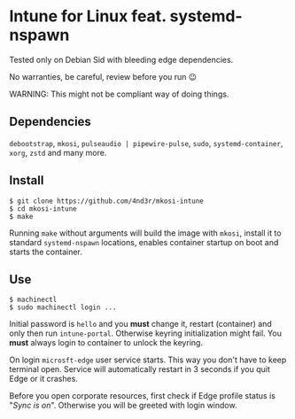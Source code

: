 # Intune for Linux feat. systemd-nspawn

Tested only on Debian Sid with bleeding edge dependencies.

No warranties, be careful, review before you run :wink:

WARNING: This might not be compliant way of doing things.


## Dependencies

`debootstrap`,
`mkosi`,
`pulseaudio | pipewire-pulse`,
`sudo`,
`systemd-container`,
`xorg`,
`zstd`
and many more.


## Install

```
$ git clone https://github.com/4nd3r/mkosi-intune
$ cd mkosi-intune
$ make
```

Running `make` without arguments will build the image with `mkosi`, install it
to standard `systemd-nspawn` locations, enables container startup on boot and
starts the container.


## Use

```
$ machinectl
$ sudo machinectl login ...
```

Initial password is `hello` and you **must** change it, restart (container) and
only then run `intune-portal`. Otherwise keyring initialization might fail.
You **must** always login to container to unlock the keyring.

On login `microsft-edge` user service starts. This way you don't have to keep
terminal open. Service will automatically restart in 3 seconds if you quit Edge
or it crashes.

Before you open corporate resources, first check if Edge profile status is
"*Sync is on*". Otherwise you will be greeted with login window.
